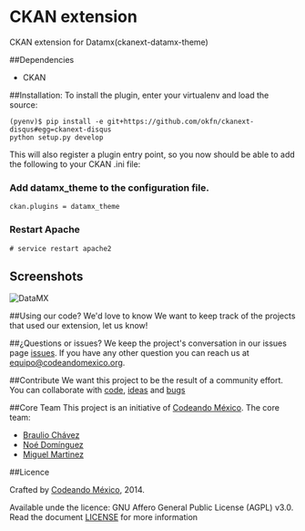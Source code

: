 CKAN extension
============

CKAN extension for Datamx(ckanext-datamx-theme)

##Dependencies
- CKAN

##Installation: 
To install the plugin, enter your virtualenv and load the source:

```
(pyenv)$ pip install -e git+https://github.com/okfn/ckanext-disqus#egg=ckanext-disqus
python setup.py develop
```
This will also register a plugin entry point, so you now should be able to add the following to your CKAN .ini file:

### Add datamx_theme to the configuration file.
```
ckan.plugins = datamx_theme
```
### Restart Apache
```
# service restart apache2
```

## Screenshots
![DataMX](https://s3.amazonaws.com/github-static/datamxio.png)

##Using our code? We'd love to know
We want to keep track of the projects that used our extension, let us know!

##¿Questions or issues?
We keep the project's conversation in our issues page [issues](https://github.com/CodeandoMexico/ckan-kitchen/issues). If you have any other question you can reach us at <equipo@codeandomexico.org>.

##Contribute
We want this project to be the result of a community effort. You can collaborate with [code](https://github.com/CodeandoMexico/ckan-kitchen/pulls), [ideas](https://github.com/CodeandoMexico/ckanext-datamx_theme/issues) and [bugs](https://github.com/CodeandoMexico/ckanext-datamx_theme/issues)

##Core Team
This project is an initiative of [Codeando México](https://github.com/CodeandoMexico?tab=members).
The core team:
- [Braulio Chávez](https://github.com/HackerOfDreams)
- [Noé Domínguez](https://github.com/poguez)
- [Miguel Martinez](https://github.com/miguelmc)

##Licence

Crafted by [Codeando México](https://github.com/CodeandoMexico?tab=members), 2014.

Available unde the licence: GNU Affero General Public License (AGPL) v3.0. Read the document [LICENSE](/LICENSE) for more information
